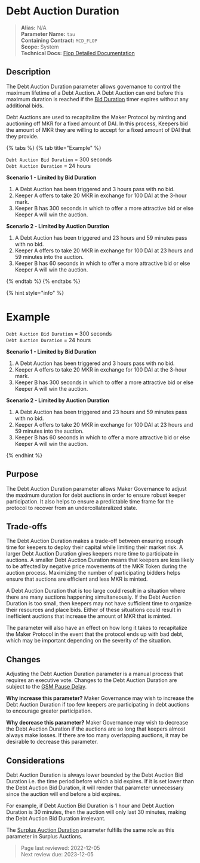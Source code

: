 
# Debt Auction Duration

>**Alias:** N/A  
>**Parameter Name:** `tau`  
>**Containing Contract:** `MCD_FLOP`  
>**Scope:** System  
>**Technical Docs:** [Flop Detailed Documentation](https://docs.makerdao.com/smart-contract-modules/system-stabilizer-module/flop-detailed-documentation)  

## Description
The Debt Auction Duration parameter allows governance to control the maximum lifetime of a Debt Auction. A Debt Auction can end before this maximum duration is reached if the [Bid Duration](param-bid-duration-flop.md) timer expires without any additional bids.

Debt Auctions are used to recapitalize the Maker Protocol by minting and auctioning off MKR for a fixed amount of DAI. In this process, Keepers bid the amount of MKR they are willing to accept for a fixed amount of DAI that they provide. 

{% tabs %} 
{% tab title="Example" %}

`Debt Auction Bid Duration` = 300 seconds  
`Debt Auction Duration` = 24 hours  

**Scenario 1 - Limited by Bid Duration**
1. A Debt Auction has been triggered and 3 hours pass with no bid.
2. Keeper A offers to take 20 MKR in exchange for 100 DAI at the 3-hour mark.
3. Keeper B has 300 seconds in which to offer a more attractive bid or else Keeper A will win the auction.

**Scenario 2 - Limited by Auction Duration**
1. A Debt Auction has been triggered and 23 hours and 59 minutes pass with no bid.
2. Keeper A offers to take 20 MKR in exchange for 100 DAI at 23 hours and 59 minutes into the auction.
3. Keeper B has 60 seconds in which to offer a more attractive bid or else Keeper A will win the auction.

{% endtab %}
{% endtabs %} 

{% hint style="info" %} 

# Example

`Debt Auction Bid Duration` = 300 seconds  
`Debt Auction Duration` = 24 hours  

**Scenario 1 - Limited by Bid Duration**
1. A Debt Auction has been triggered and 3 hours pass with no bid.
2. Keeper A offers to take 20 MKR in exchange for 100 DAI at the 3-hour mark.
3. Keeper B has 300 seconds in which to offer a more attractive bid or else Keeper A will win the auction.

**Scenario 2 - Limited by Auction Duration**
1. A Debt Auction has been triggered and 23 hours and 59 minutes pass with no bid.
2. Keeper A offers to take 20 MKR in exchange for 100 DAI at 23 hours and 59 minutes into the auction.
3. Keeper B has 60 seconds in which to offer a more attractive bid or else Keeper A will win the auction.

{% endhint %}

## Purpose
The Debt Auction Duration parameter allows Maker Governance to adjust the maximum duration for debt auctions in order to ensure robust keeper participation. It also helps to ensure a predictable time frame for the protocol to recover from an undercollateralized state. 

## Trade-offs
The Debt Auction Duration makes a trade-off between ensuring enough time for keepers to deploy their capital while limiting their market risk. A larger Debt Auction Duration gives keepers more time to participate in auctions. A smaller Debt Auction Duration means that keepers are less likely to be affected by negative price movements of the MKR Token during the auction process. Maximizing the number of participating bidders helps ensure that auctions are efficient and less MKR is minted.

A Debt Auction Duration that is too large could result in a situation where there are many auctions happening simultaneously. If the Debt Auction Duration is too small, then keepers may not have sufficient time to organize their resources and place bids. Either of these situations could result in inefficient auctions that increase the amount of MKR that is minted.

The parameter will also have an effect on how long it takes to recapitalize the Maker Protocol in the event that the protocol ends up with bad debt, which may be important depending on the severity of the situation.

## Changes
Adjusting the Debt Auction Duration parameter is a manual process that requires an executive vote. Changes to the Debt Auction Duration are subject to the [GSM Pause Delay](../core/param-gsm-pause-delay.md).

**Why increase this parameter?**
Maker Governance may wish to increase the Debt Auction Duration if too few keepers are participating in debt auctions to encourage greater participation.

**Why decrease this parameter?**
Maker Governance may wish to decrease the Debt Auction Duration if the auctions are so long that keepers almost always make losses. If there are too many overlapping auctions, it may be desirable to decrease this parameter.

## Considerations
Debt Auction Duration is always lower bounded by the Debt Auction Bid Duration i.e. the time period before which a bid expires. If it is set lower than the Debt Auction Bid Duration, it will render that parameter unnecessary since the auction will end before a bid expires. 

For example, if Debt Auction Bid Duration is 1 hour and Debt Auction Duration is 30 minutes, then the auction will only last 30 minutes, making the Debt Auction Bid Duration irrelevant.

The [Surplus Auction Duration](../surplus-auction/param-auction-duration-flap.md) parameter fulfills the same role as this parameter in Surplus Auctions.

>Page last reviewed: 2022-12-05  
>Next review due: 2023-12-05  


